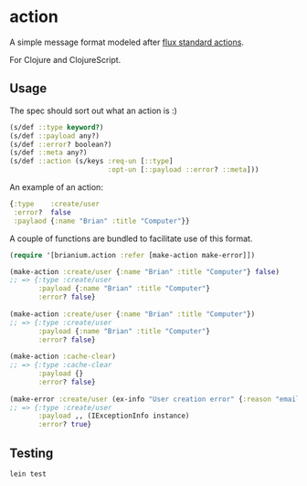 # action

A simple message format modeled after [flux standard actions](https://github.com/acdlite/flux-standard-action).

For Clojure and ClojureScript.

## Usage

The spec should sort out what an action is :)

```clojure
(s/def ::type keyword?)
(s/def ::payload any?)
(s/def ::error? boolean?)
(s/def ::meta any?)
(s/def ::action (s/keys :req-un [::type]
                        :opt-un [::payload ::error? ::meta]))
```

An example of an action:

```clojure
{:type    :create/user
 :error?  false
 :paylaod {:name "Brian" :title "Computer"}}
```

A couple of functions are bundled to facilitate use of this format.

```clojure
(require '[brianium.action :refer [make-action make-error]])

(make-action :create/user {:name "Brian" :title "Computer"} false)
;; => {:type :create/user
       :payload {:name "Brian" :title "Computer"}
	   :error? false}
	
(make-action :create/user {:name "Brian" :title "Computer"})
;; => {:type :create/user
       :payload {:name "Brian" :title "Computer"}
	   :error? false}
	   
(make-action :cache-clear)
;; => {:type :cache-clear
       :payload {}
	   :error? false}
	   
(make-error :create/user (ex-info "User creation error" {:reason "email exists"}))
;; => {:type :create/user
       :payload ,, (IExceptionInfo instance)
	   :error? true}
```

## Testing

```
lein test
```
